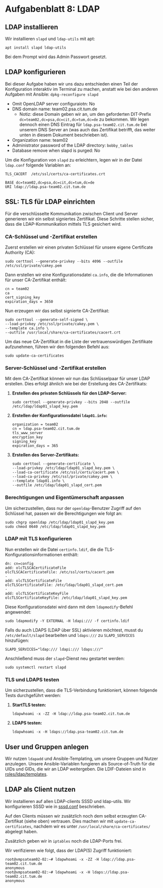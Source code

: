 # Aufgabenblatt 8: LDAP

## LDAP installieren
Wir installieren `slapd` und `ldap-utils` mit apt:
```shell
apt install slapd ldap-utils
```
Bei dem Prompt wird das Admin Passwort gesetzt.

## LDAP konfigurieren
Bei dieser Aufgabe haben wir uns dazu entschieden einen Teil der Konfiguration interaktiv im Terminal zu machen, anstatt wie bei den anderen Aufgaben mit Ansible: `dpkg-reconfigure slapd`

- Omit OpenLDAP server configuraiotn: No
- DNS domain name: team02.psa.cit.tum.de
    - Notiz: diese Domain geben wir an, um den geforderten DIT-Prefix `dc=team02,dc=psa,dc=cit,dc=tum,dc=de` zu bekommen. Wir legen dennoch einen DNS Eintrag für `ldap.psa-team02.cit.tum.de` bei unserem DNS Server an (was auch das Zertifikat betrifft, das weiter unten in diesem Dokument beschrieben ist).
- Organization name: team02
- Administrator password of the LDAP directory: `bobby_tables`
- Database remove when slapd is purged: No

Um die Konfiguration von `slapd` zu erleichtern, legen wir in der Datei `ldap.conf` folgende Variablen an:
```
TLS_CACERT	/etc/ssl/certs/ca-certificates.crt

BASE dc=team02,dc=psa,dc=cit,dc=tum,dc=de
URI ldap://ldap.psa-team02.cit.tum.de
```



## SSL: TLS für LDAP einrichten

Für die verschlüsselte Kommunikation zwischen Client und Server generieren wir ein selbst signiertes Zertifikat. Diese Schritte stellen sicher, dass die LDAP-Kommunikation mittels TLS gesichert wird.

### CA-Schlüssel und -Zertifikat erstellen
Zuerst erstellen wir einen privaten Schlüssel für unsere eigene Certificate Authority (CA):

```shell
sudo certtool --generate-privkey --bits 4096 --outfile /etc/ssl/private/cakey.pem
```

Dann erstellen wir eine Konfigurationsdatei `ca.info`, die die Informationen für unser CA-Zertifikat enthält:

```
cn = team02
ca
cert_signing_key
expiration_days = 3650
```

Nun erzeugen wir das selbst signierte CA-Zertifikat:

```shell
sudo certtool --generate-self-signed \
--load-privkey /etc/ssl/private/cakey.pem \
--template ca.info \
--outfile /usr/local/share/ca-certificates/cacert.crt
```

Um das neue CA-Zertifikat in die Liste der vertrauenswürdigen Zertifikate aufzunehmen, führen wir den folgenden Befehl aus:

```shell
sudo update-ca-certificates
```

### Server-Schlüssel und -Zertifikat erstellen
Mit dem CA-Zertifikat können wir nun das Schlüsselpaar für unser LDAP erstellen. Dies erfolgt ähnlich wie bei der Erstellung des CA-Zertifikats:

1. **Erstellen des privaten Schlüssels für den LDAP-Server:**
   ```shell
   sudo certtool --generate-privkey --bits 2048 --outfile /etc/ldap/ldap01_slapd_key.pem
   ```

2. **Erstellen der Konfigurationsdatei `ldap01.info`:**
   ```
   organization = team02
   cn = ldap.psa-team02.cit.tum.de
   tls_www_server
   encryption_key
   signing_key
   expiration_days = 365
   ```

3. **Erstellen des Server-Zertifikats:**
   ```shell
   sudo certtool --generate-certificate \
   --load-privkey /etc/ldap/ldap01_slapd_key.pem \
   --load-ca-certificate /etc/ssl/certs/cacert.pem \
   --load-ca-privkey /etc/ssl/private/cakey.pem \
   --template ldap01.info \
   --outfile /etc/ldap/ldap01_slapd_cert.pem
   ```

### Berechtigungen und Eigentümerschaft anpassen
Um sicherzustellen, dass nur der `openldap`-Benutzer Zugriff auf den Schlüssel hat, passen wir die Berechtigungen wie folgt an:

```shell
sudo chgrp openldap /etc/ldap/ldap01_slapd_key.pem
sudo chmod 0640 /etc/ldap/ldap01_slapd_key.pem
```

### LDAP mit TLS konfigurieren
Nun erstellen wir die Datei `certinfo.ldif`, die die TLS-Konfigurationsinformationen enthält:

```ldif
dn: cn=config
add: olcTLSCACertificateFile
olcTLSCACertificateFile: /etc/ssl/certs/cacert.pem
-
add: olcTLSCertificateFile
olcTLSCertificateFile: /etc/ldap/ldap01_slapd_cert.pem
-
add: olcTLSCertificateKeyFile
olcTLSCertificateKeyFile: /etc/ldap/ldap01_slapd_key.pem
```

Diese Konfigurationsdatei wird dann mit dem `ldapmodify`-Befehl angewendet:

```shell
sudo ldapmodify -Y EXTERNAL -H ldapi:/// -f certinfo.ldif
```

Falls du auch LDAPS (LDAP über SSL) aktivieren möchtest, musst du `/etc/default/slapd` bearbeiten und `ldaps:///` zu `SLAPD_SERVICES` hinzufügen:

```shell
SLAPD_SERVICES="ldap:/// ldapi:/// ldaps:///"
```

Anschließend muss der `slapd`-Dienst neu gestartet werden:

```shell
sudo systemctl restart slapd
```

### TLS und LDAPS testen

Um sicherzustellen, dass die TLS-Verbindung funktioniert, können folgende Tests durchgeführt werden:

1. **StartTLS testen:**
   ```shell
   ldapwhoami -x -ZZ -H ldap://ldap.psa-team02.cit.tum.de
   ```

2. **LDAPS testen:**
   ```shell
   ldapwhoami -x -H ldaps://ldap.psa-team02.cit.tum.de
   ```


## User und Gruppen anlegen

Wir nutzen `ldapadd` und Ansible-Templating, um unsere Gruppen und Nutzer anzulegen.
Unsere Ansible-Variablen fungieren als Source-of-Truth für die UIDs und GIDs, die wir an LDAP weitergeben.
Die LDIF-Dateien sind in [roles/ldap/templates](../roles/ldap/templates).

## LDAP als Client nutzen

Wir installieren auf allen LDAP-clients SSSD und ldap-utils.
Wir konfigurieren SSSD wie in [sssd.conf](../roles/ldap-client/templates/etc/sssd/sssd.conf) beschrieben.

Auf den Clients müssen wir zusätzlich noch dem selbst erzeugten CA-Zertifikat (siehe oben) vertrauen.
Dies machen wir mit `update-ca-certificates`, nachdem wir es unter `/usr/local/share/ca-certificates/` abgelegt haben.

Zusätzlich geben wir in `iptables` noch die LDAP-Ports frei.

Wir verifizieren wie folgt, dass der LDAP(S) Zugriff funktioniert:
```
root@vmpsateam02-02:~# ldapwhoami -x -ZZ -H ldap://ldap.psa-team02.cit.tum.de
anonymous
root@vmpsateam02-02:~# ldapwhoami -x -H ldaps://ldap.psa-team02.cit.tum.de
anonymous
```

